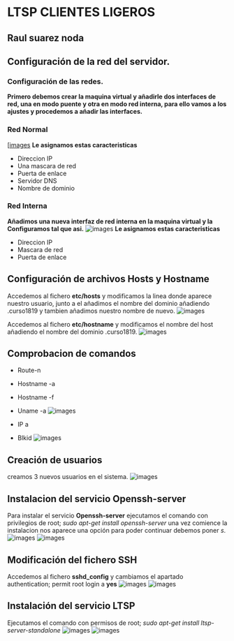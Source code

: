 # LTSP CLIENTES LIGEROS

## Raul suarez noda

## Configuración de la red del servidor.

### Configuración de las redes.
**Primero debemos crear la maquina virtual y añadirle dos interfaces de red, una en modo puente y otra en modo red interna, para ello vamos a los ajustes y procedemos a añadir las interfaces.**
### Red Normal
[[images](/1.PNG)
**Le asignamos estas caracteristicas**
* Direccion IP
* Una mascara de red
* Puerta de enlace
* Servidor DNS
* Nombre de dominio

### Red Interna

**Añadimos una nueva interfaz de red interna en la maquina virtual y la Configuramos tal que asi.**
![images](2.PNG)
**Le asignamos estas caracteristicas**
* Direccion IP
* Mascara de red
* Puerta de enlace

## Configuración de archivos Hosts y Hostname

Accedemos al fichero **etc/hosts** y modificamos la linea donde aparece nuestro usuario, junto a el añadimos el nombre del dominio añadiendo .curso1819 y tambien añadimos nuestro nombre de nuevo.
![images](3.PNG)

Accedemos al fichero **etc/hostname** y modificamos el nombre del host añadiendo el nombre del dominio .curso1819.
![images](4.PNG)

## Comprobacion de comandos
* Route-n
* Hostname -a
* Hostname -f
* Uname -a
![images](5.PNG)

* IP a
* Blkid
![images](6.PNG)

## Creación de usuarios

creamos 3 nuevos usuarios en el sistema.
![images](7.PNG)

## Instalacion del servicio Openssh-server

Para instalar el servicio **Openssh-server** ejecutamos el comando con privilegios de root; *sudo  apt-get install openssh-server*
una vez comience la instalacion nos aparece una opción para poder continuar debemos poner *s*.
![images](8.PNG)
![images](9.PNG)

## Modificación del fichero SSH
Accedemos al fichero **sshd_config** y cambiamos el apartado authentication; permit root login a **yes**
![images](10.PNG)
![images](11.PNG)


## Instalación del servicio LTSP
Ejecutamos el comando con permisos de root; *sudo apt-get install ltsp-server-standalone*
![images](12.PNG)
![images](13.PNG)
